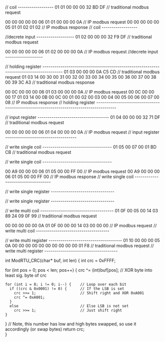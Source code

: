 // coil ------------------
01 01 00 00 00 32 BD DF   // traditional modbus request

00 00 00 00 00 06 01 01 00 00 00 0A  // IP modbus request
00 00 00 00 00 05 01 01 02 01 02  // IP modbus response
// coil ------------------

//decrete input -------------------
01 02 00 00 00 32 F9 DF // traditional modbus request

00 00 00 00 00 06 01 02 00 00 00 0A  // IP modbus request
//decrete input -------------------

// holding register ----------------------------------------------------------------------------------------
01 03 00 00 00 0A C5 CD	// traditional modbus request
01 03 14 00 30 00 31 00 32 00 33 00 34 00 35 00 36 00 37 00 38 00 39 3C A3 // traditional modbus response

00 0C 00 00 00 06 01 03 00 00 00 0A // IP modbus request
00 0C 00 00 00 17 01 03 14 00 0B 00 0C 00 01 00 02 00 03 00 04 00 05 00 06 00 07 00 08 // IP modbus response
// holding register ----------------------------------------------------------------------------------------

// input register ------------------------------------
01 04 00 00 00 32 71 DF // traditional modbus request

00 00 00 00 00 06 01 04 00 00 00 0A // IP modbus request
// input register ------------------------------------


// write single coil -----------------------------------
01 05 00 07 00 01 BD CB // traditional modbus request


// write single coil -----------------------------------

00 A9 00 00 00 06 01 05 00 00 FF 00 // IP modbus request
00 A9 00 00 00 06 01 05 00 00 FF 00 // IP modbus response
// write single coil -----------------------------------

// write single register --------------------------------

// write single register --------------------------------

// write multi coil -------------------------------------
01 0F 00 05 00 14 03 89 24 09 0F 99 // traditional modbus request

00 00 00 00 00 0A 01 0F 00 00 00 14 03 00 00 00 // IP modbus request
// write multi coil -------------------------------------

// write multi register -------------------------------------
01 10 00 00 00 05 0A 00 00 00 00 00 00 00 00 00 00 01 F8  // traditional modbus request
// write multi register -------------------------------------

int ModRTU_CRC(char* buf, int len)
{
  int crc = 0xFFFF;
  
  for (int pos = 0; pos < len; pos++) {
    crc ^= (int)buf[pos];          // XOR byte into least sig. byte of crc
  
    for (int i = 8; i != 0; i--) {    // Loop over each bit
      if ((crc & 0x0001) != 0) {      // If the LSB is set
        crc >>= 1;                    // Shift right and XOR 0xA001
        crc ^= 0xA001;
      }
      else                            // Else LSB is not set
        crc >>= 1;                    // Just shift right
    }
  }
  // Note, this number has low and high bytes swapped, so use it accordingly (or swap bytes)
  return crc;  
}